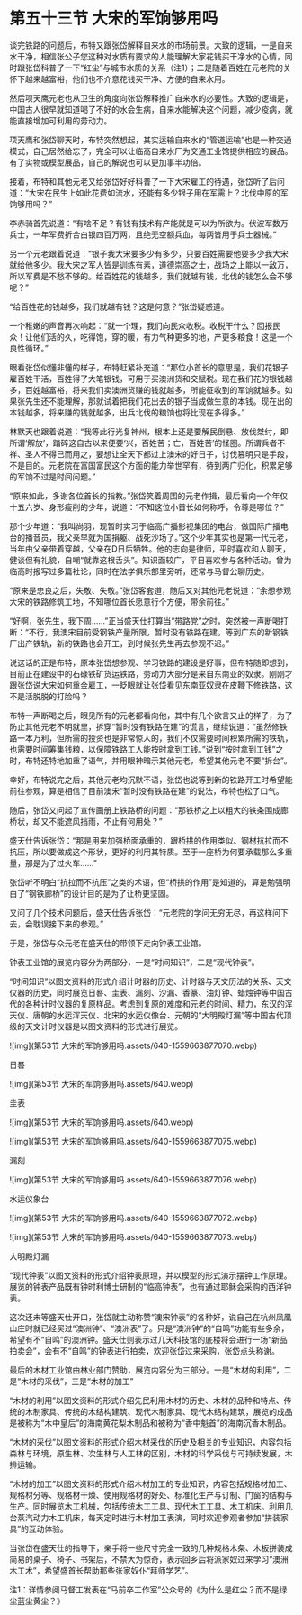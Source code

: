 # 第五十三节 大宋的军饷够用吗

谈完铁路的问题后，布特又跟张岱解释自来水的市场前景。大致的逻辑，一是自来水干净，相信张公子您这种对水质有要求的人能理解大家花钱买干净水的心情，同时跟张岱科普了一下“红尘”与城市水质的关系（注1）；二是随着百姓在元老院的关怀下越来越富裕，他们也不介意花钱买干净、方便的自来水用。

然后项天鹰元老也从卫生的角度向张岱解释推广自来水的必要性。大致的逻辑是，中国古人很早就知道喝了不好的水会生病，自来水能解决这个问题，减少疫病，就能直接增加可利用的劳动力。

项天鹰和张岱聊天时，布特突然想起，其实运输自来水的“管道运输”也是一种交通模式，自己居然给忘了，完全可以让临高自来水厂为交通工业馆提供相应的展品。有了实物或模型展品，自己的解说也可以更加事半功倍。

接着，布特和其他元老又给张岱好好科普了一下大宋雇工的待遇，张岱听了后问道：“大宋在民生上如此花费如流水，还能有多少银子用在军需上？北伐中原的军饷够用吗？”

李赤骑首先说道：“有啥不足？有钱有技术有产能就是可以为所欲为。伏波军数万兵士，一年军费折合白银四百万两，且绝无空额兵血，每两皆用于兵士器械。”

另一个元老跟着说道：“银子我大宋要多少有多少，只要百姓需要他要多少我大宋就给他多少。我大宋之军人皆是训练有素，道德崇高之士，战场之上能以一敌万，所以军费是不愁不够的。给百姓花的钱越多，我们就越有钱，北伐的钱怎么会不够呢？”

“给百姓花的钱越多，我们就越有钱？这是何意？”张岱疑惑道。

一个稚嫩的声音再次响起：“就一个理，我们向民众收税。收税干什么？回报民众！让他们活的久，吃得饱，穿的暖，有力气种更多的地，产更多粮食！这是一个良性循环。”

眼看张岱似懂非懂的样子，布特赶紧补充道：“那位小首长的意思是，我们花银子雇百姓干活，百姓得了大笔银钱，可用于买澳洲货和交赋税。现在我们花的银钱越多，百姓越富裕，将来我们卖澳洲货赚的钱就越多，所能征收到的军饷就越多。如果张先生还不能理解，那就试着把我们花出去的银子当成做生意的本钱。现在出的本钱越多，将来赚的钱就越多，出兵北伐的粮饷也将比现在多得多。”

林默天也跟着说道：“我等此行光复神州，根本上还是要解民倒悬、放伐桀纣，即所谓‘解放’，踏碎这自古以来便要‘兴，百姓苦；亡，百姓苦’的怪圈。所谓兵者不祥、圣人不得已而用之，要想让全天下都过上澳宋的好日子，讨伐篡明只是手段，不是目的。元老院在富国富民这个方面的能力举世罕有，待到两广归化，积累足够的军饷不过是时间问题。”

“原来如此，多谢各位首长的指教。”张岱笑着周围的元老作揖，最后看向一个年仅十五六岁、身形瘦削的少年，说道：“不知这位小首长如何称呼，令尊是哪位？”

那个少年道：“我叫尚羽，现暂时实习于临高广播影视集团的电台，做国际广播电台的播音员，我父亲早就为国捐躯、战死沙场了。”这个少年其实也是第一代元老，当年由父亲带着穿越，父亲在D日后牺牲。他的志向是律师，平时喜欢和人聊天，健谈但有礼貌，自嘲“就靠这根舌头”。知识面较广，平日喜欢参与各种活动。曾为临高时报写过多篇社论，同时在法学俱乐部里旁听，还常与马督公聊历史。

“原来是忠良之后，失敬、失敬。”张岱客套道，随后又对其他元老说道：“余想参观大宋的铁路修筑工地，不知哪位首长愿意行个方便，带余前往。”

“好啊，张先生，我下周......”正当盛天仕打算当“带路党”之时，突然被一声断喝打断：“不行，我澳宋目前受钢铁产量所限，暂时没有铁路在建。等到广东的新钢铁厂出产铁轨，新的铁路也会开工，到时候张先生再去参观不迟。”

说这话的正是布特，原本张岱想参观、学习铁路的建设是好事，但布特随即想到，目前正在建设中的石碌铁矿货运铁路，劳动力大部分是来自东南亚的奴隶。刚刚才跟张岱说大宋如何重金雇工，一眨眼就让张岱看见东南亚奴隶在皮鞭下修铁路，这不是活脱脱的打脸吗？

布特一声断喝之后，眼见所有的元老都看向他，其中有几个欲言又止的样子，为了防止其他元老不明就里，拆穿“暂时没有铁路在建”的谎言，继续说道：“虽然修铁路一本万利，但所需的投资也是非常惊人的，我们不仅需要时间积累所需的铁轨，也需要时间筹集钱粮，以保障铁路工人能按时拿到工钱。”说到“按时拿到工钱”之时，布特还特地加重了语气，并用眼神暗示其他元老，希望其他元老不要“拆台”。

幸好，布特说完之后，其他元老均沉默不语，张岱也说等到新的铁路开工时希望能前往参观，算是相信了目前澳宋“暂时没有铁路在建”的说法，布特也松了口气。

随后，张岱又问起了宣传画册上铁路桥的问题：“那铁桥之上以粗大的铁条围成廊桥状，却又不能遮风挡雨，不止有何用处？”

盛天仕告诉张岱：“那是用来加强桥面承重的，跟桥拱的作用类似。钢材抗拉而不抗压，所以要做成这个形状，更好的利用其特质。至于一座桥为何要承载那么多重量，那是为了过火车……”

张岱听不明白“抗拉而不抗压”之类的术语，但“桥拱的作用”是知道的，算是勉强明白了“钢铁廊桥”的设计目的是为了让桥更坚固。

又问了几个技术问题后，盛天仕告诉张岱：“元老院的学问无穷无尽，再这样问下去，会耽误接下来的参观。”

于是，张岱与众元老在盛天仕的带领下走向钟表工业馆。

钟表工业馆的展览内容分为两部分，一是“时间知识”，二是“现代钟表”。

“时间知识”以图文资料的形式介绍计时器的历史、计时器与天文历法的关系、天文仪器的历史，同时展览日晷、圭表、漏刻、沙漏、香篆、油灯钟、蜡烛钟等中国古代的各种计时仪器的复原样品。考虑到复原的难度和元老的时间、精力，东汉的浑天仪、唐朝的水运浑天仪、北宋的水运仪像台、元朝的“大明殿灯漏”等中国古代顶级的天文计时仪器是以图文资料的形式进行展览。

![img](第53节 大宋的军饷够用吗.assets/640-1559663877070.webp)

日晷





![img](第53节 大宋的军饷够用吗.assets/640.webp)

圭表



![img](第53节 大宋的军饷够用吗.assets/640.webp)

![img](第53节 大宋的军饷够用吗.assets/640-1559663877075.webp)



漏刻



![img](第53节 大宋的军饷够用吗.assets/640-1559663877076.webp)

水运仪象台



![img](第53节 大宋的军饷够用吗.assets/640-1559663877072.webp)

![img](第53节 大宋的军饷够用吗.assets/640-1559663877073.webp)

大明殿灯漏



“现代钟表”以图文资料的形式介绍钟表原理，并以模型的形式演示摆钟工作原理。展览的钟表产品既有钟时利博士研制的“临高钟表”，也有通过耶稣会采购的西洋钟表。

这次还未等盛天仕开口，张岱就主动称赞“澳宋钟表”的各种好，说自己在杭州凤凰山庄时就已经买过“澳洲钟”、“澳洲表”了。只是“澳洲钟”的“自鸣”功能有些多余，希望有不“自鸣”的澳洲钟。盛天仕则表示过几天科技馆的底楼将会进行一场“新品拍卖会”，会有不“自鸣”的钟表进行拍卖，欢迎张岱过来采购，张岱点头称谢。

最后的木材工业馆由林业部门赞助，展览内容分为三部分。一是“木材的利用”，二是“木材的采伐”，三是“木材的加工”

“木材的利用”以图文资料的形式介绍先民利用木材的历史、木材的品种和特点、传统的木制家具、传统的木结构建筑、现代木制家具、现代木结构建筑，展览的成品是被称为“木中皇后”的海南黄花梨木制品和被称为“香中魁首”的海南沉香木制品。

“木材的采伐”以图文资料的形式介绍木材采伐的历史及相关的专业知识，内容包括森林与环境，原生林、次生林与人工林的区别，木材的科学采伐与可持续发展，木排运输。

“木材的加工”以图文资料的形式介绍木材加工的专业知识，内容包括规格材加工、规格材分等、规格材干燥、使用规格材的好处、标准化生产与订制、门窗的结构与生产。同时展览木工机械，包括传统木工工具、现代木工工具、木工机床。利用几台蒸汽动力木工机床，每天定时进行木材加工表演，同时欢迎参观者参加“拼装家具”的互动体验。

当张岱在盛天仕的指导下，亲手将一些尺寸完全一致的几种规格木条、木板拼装成简易的桌子、椅子、书架后，不禁大为惊奇，表示回乡后将派家奴过来学习“澳洲木工术”，希望盛首长帮助那些张家奴仆“拜师学艺”。



注1：详情参阅马督工发表在“马前卒工作室”公众号的《为什么是红尘？而不是绿尘蓝尘黄尘？》